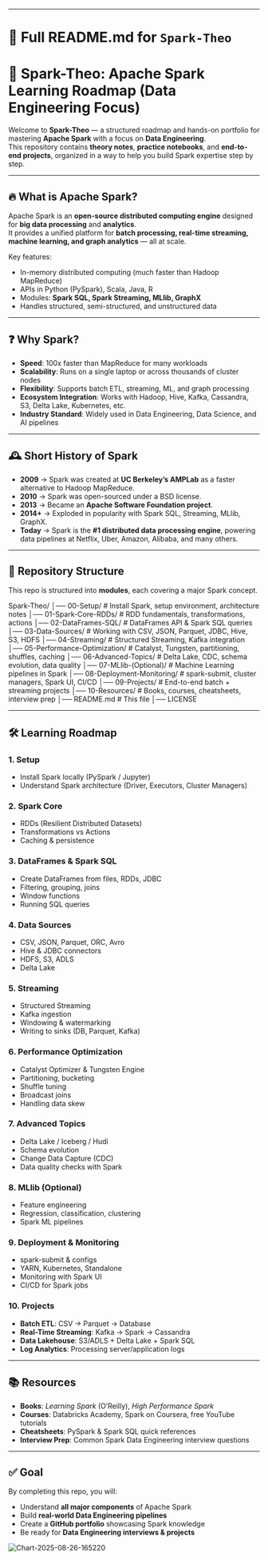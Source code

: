 

------

# 📘 Full README.md for `Spark-Theo`

# 🚀 Spark-Theo: Apache Spark Learning Roadmap (Data Engineering Focus)

Welcome to **Spark-Theo** — a structured roadmap and hands-on portfolio for mastering **Apache Spark** with a focus on **Data Engineering**.  
This repository contains **theory notes**, **practice notebooks**, and **end-to-end projects**, organized in a way to help you build Spark expertise step by step.  

---

## 🔥 What is Apache Spark?

Apache Spark is an **open-source distributed computing engine** designed for **big data processing** and **analytics**.  
It provides a unified platform for **batch processing, real-time streaming, machine learning, and graph analytics** — all at scale.  

Key features:
- In-memory distributed computing (much faster than Hadoop MapReduce)
- APIs in Python (PySpark), Scala, Java, R
- Modules: **Spark SQL, Spark Streaming, MLlib, GraphX**
- Handles structured, semi-structured, and unstructured data

---

## ❓ Why Spark?

- **Speed**: 100x faster than MapReduce for many workloads  
- **Scalability**: Runs on a single laptop or across thousands of cluster nodes  
- **Flexibility**: Supports batch ETL, streaming, ML, and graph processing  
- **Ecosystem Integration**: Works with Hadoop, Hive, Kafka, Cassandra, S3, Delta Lake, Kubernetes, etc.  
- **Industry Standard**: Widely used in Data Engineering, Data Science, and AI pipelines  

---

## 🕰 Short History of Spark

- **2009** → Spark was created at **UC Berkeley’s AMPLab** as a faster alternative to Hadoop MapReduce.  
- **2010** → Spark was open-sourced under a BSD license.  
- **2013** → Became an **Apache Software Foundation project**.  
- **2014+** → Exploded in popularity with Spark SQL, Streaming, MLlib, GraphX.  
- **Today** → Spark is the **#1 distributed data processing engine**, powering data pipelines at Netflix, Uber, Amazon, Alibaba, and many others.  

---

## 📂 Repository Structure

This repo is structured into **modules**, each covering a major Spark concept.  

Spark-Theo/
 │── 00-Setup/                  # Install Spark, setup environment, architecture notes
 │── 01-Spark-Core-RDDs/         # RDD fundamentals, transformations, actions
 │── 02-DataFrames-SQL/          # DataFrames API & Spark SQL queries
 │── 03-Data-Sources/            # Working with CSV, JSON, Parquet, JDBC, Hive, S3, HDFS
 │── 04-Streaming/               # Structured Streaming, Kafka integration
 │── 05-Performance-Optimization/ # Catalyst, Tungsten, partitioning, shuffles, caching
 │── 06-Advanced-Topics/         # Delta Lake, CDC, schema evolution, data quality
 │── 07-MLlib-(Optional)/        # Machine Learning pipelines in Spark
 │── 08-Deployment-Monitoring/   # spark-submit, cluster managers, Spark UI, CI/CD
 │── 09-Projects/                # End-to-end batch + streaming projects
 │── 10-Resources/               # Books, courses, cheatsheets, interview prep
 │── README.md                   # This file
 │── LICENSE

---

## 🛠 Learning Roadmap

### **1. Setup**
- Install Spark locally (PySpark / Jupyter)
- Understand Spark architecture (Driver, Executors, Cluster Managers)

### **2. Spark Core**
- RDDs (Resilient Distributed Datasets)
- Transformations vs Actions
- Caching & persistence

### **3. DataFrames & Spark SQL**
- Create DataFrames from files, RDDs, JDBC
- Filtering, grouping, joins
- Window functions
- Running SQL queries

### **4. Data Sources**
- CSV, JSON, Parquet, ORC, Avro
- Hive & JDBC connectors
- HDFS, S3, ADLS
- Delta Lake

### **5. Streaming**
- Structured Streaming
- Kafka ingestion
- Windowing & watermarking
- Writing to sinks (DB, Parquet, Kafka)

### **6. Performance Optimization**
- Catalyst Optimizer & Tungsten Engine
- Partitioning, bucketing
- Shuffle tuning
- Broadcast joins
- Handling data skew

### **7. Advanced Topics**
- Delta Lake / Iceberg / Hudi
- Schema evolution
- Change Data Capture (CDC)
- Data quality checks with Spark

### **8. MLlib (Optional)**
- Feature engineering
- Regression, classification, clustering
- Spark ML pipelines

### **9. Deployment & Monitoring**
- spark-submit & configs
- YARN, Kubernetes, Standalone
- Monitoring with Spark UI
- CI/CD for Spark jobs

### **10. Projects**
- **Batch ETL**: CSV → Parquet → Database  
- **Real-Time Streaming**: Kafka → Spark → Cassandra  
- **Data Lakehouse**: S3/ADLS + Delta Lake + Spark SQL  
- **Log Analytics**: Processing server/application logs  

---

## 📚 Resources

- **Books**: *Learning Spark* (O’Reilly), *High Performance Spark*  
- **Courses**: Databricks Academy, Spark on Coursera, free YouTube tutorials  
- **Cheatsheets**: PySpark & Spark SQL quick references  
- **Interview Prep**: Common Spark Data Engineering interview questions  

---

## ✅ Goal

By completing this repo, you will:  
- Understand **all major components** of Apache Spark  
- Build **real-world Data Engineering pipelines**  
- Create a **GitHub portfolio** showcasing Spark knowledge  
- Be ready for **Data Engineering interviews & projects**  



![Chart-2025-08-26-165220](Chart-2025-08-26-165220.png)
